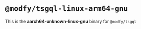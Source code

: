 # `@modfy/tsgql-linux-arm64-gnu`

This is the **aarch64-unknown-linux-gnu** binary for `@modfy/tsgql`
